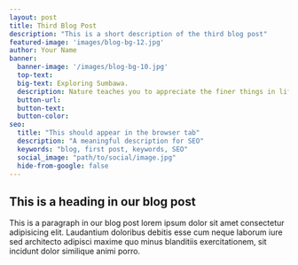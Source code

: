 ```yaml
---
layout: post
title: Third Blog Post 
description: "This is a short description of the third blog post"
featured-image: 'images/blog-bg-12.jpg'
author: Your Name
banner:
  banner-image: '/images/blog-bg-10.jpg'
  top-text:
  big-text: Exploring Sumbawa.
  description: Nature teaches you to appreciate the finer things in life, to be present, live in the moment and just breath. 
  button-url: 
  button-text: 
  button-color:
seo: 
  title: "This should appear in the browser tab"
  description: "A meaningful description for SEO"
  keywords: "blog, first post, keywords, SEO"
  social_image: "path/to/social/image.jpg"
  hide-from-google: false
---
```


## This is a heading in our blog post 

This  is a paragraph in our blog post lorem ipsum dolor sit amet consectetur adipisicing elit. Laudantium doloribus debitis esse cum neque laborum iure sed architecto adipisci maxime quo minus blanditiis exercitationem, sit incidunt dolor similique animi porro.